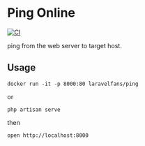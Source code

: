 # Ping Online

[![CI](https://github.com/laravel-fans/ping-online/actions/workflows/ci.yaml/badge.svg)](https://github.com/laravel-fans/ping-online/actions/workflows/ci.yaml)

ping from the web server to target host.

## Usage

```shell
docker run -it -p 8000:80 laravelfans/ping
```

or

```shell
php artisan serve
```

then

```shell
open http://localhost:8000
```
